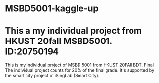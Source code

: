 # MSBD5001-kaggle-up
This a my individual project from HKUST 20fall MSBD5001.   ID:20750194
===========================
This is my individual project of MSBD 5001 from HKUST 20FAll BDT. 
Final
The individual project counts for 20% of the final grade. It's supported by the smart city project of iSingLab (Smart City).
